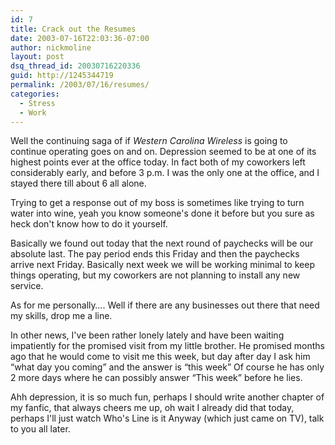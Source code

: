 ```yaml
---
id: 7
title: Crack out the Resumes
date: 2003-07-16T22:03:36-07:00
author: nickmoline
layout: post
dsq_thread_id: 20030716220336
guid: http://1245344719
permalink: /2003/07/16/resumes/
categories:
  - Stress
  - Work
---
```

Well the continuing saga of if _Western Carolina Wireless_ is going to continue operating goes on and on. Depression seemed to be at one of its highest points ever at the office today. In fact both of my coworkers left considerably early, and before 3 p.m. I was the only one at the office, and I stayed there till about 6 all alone.

<!--more-->

Trying to get a response out of my boss is sometimes like trying to turn water into wine, yeah you know someone's done it before but you sure as heck don't know how to do it yourself.

Basically we found out today that the next round of paychecks will be our absolute last. The pay period ends this Friday and then the paychecks arrive next Friday. Basically next week we will be working minimal to keep things operating, but my coworkers are not planning to install any new service.

As for me personally&#8230;. Well if there are any businesses out there that need my skills, drop me a line.

In other news, I've been rather lonely lately and have been waiting impatiently for the promised visit from my little brother. He promised months ago that he would come to visit me this week, but day after day I ask him &#8220;what day you coming&#8221; and the answer is &#8220;this week&#8221; Of course he has only 2 more days where he can possibly answer &#8220;This week&#8221; before he lies.

Ahh depression, it is so much fun, perhaps I should write another chapter of my fanfic, that always cheers me up, oh wait I already did that today, perhaps I'll just watch Who's Line is it Anyway (which just came on TV), talk to you all later.